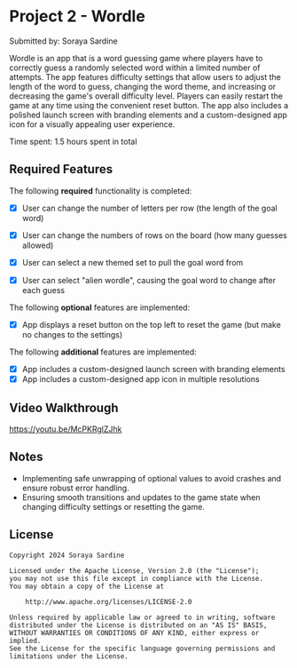 # Project 2 - Wordle

Submitted by: Soraya Sardine

Wordle is an app that is a word guessing game where players have to correctly guess a randomly 
selected word within a limited number of attempts. The app features difficulty settings that allow users 
to adjust the length of the word to guess, changing the word theme, and increasing or decreasing the game's overall difficulty level.
Players can easily restart the game at any time using the convenient reset button. 
The app also includes a polished launch screen with branding elements and a custom-designed app icon for a visually appealing user experience.

Time spent: 1.5 hours spent in total

## Required Features

The following **required** functionality is completed:

- [X] User can change the number of letters per row (the length of the goal word)
- [X] User can change the numbers of rows on the board (how many guesses allowed)
- [X] User can select a new themed set to pull the goal word from
- [X] User can select "alien wordle", causing the goal word to change after each guess


The following **optional** features are implemented:

- [X] App displays a reset button on the top left to reset the game (but make no changes to the settings)

The following **additional** features are implemented:

- [X] App includes a custom-designed launch screen with branding elements
- [X] App includes a custom-designed app icon in multiple resolutions

## Video Walkthrough

https://youtu.be/McPKRglZJhk

## Notes

- Implementing safe unwrapping of optional values to avoid crashes and ensure robust error handling.
- Ensuring smooth transitions and updates to the game state when changing difficulty settings or resetting the game.

## License

    Copyright 2024 Soraya Sardine

    Licensed under the Apache License, Version 2.0 (the "License");
    you may not use this file except in compliance with the License.
    You may obtain a copy of the License at

        http://www.apache.org/licenses/LICENSE-2.0

    Unless required by applicable law or agreed to in writing, software
    distributed under the License is distributed on an "AS IS" BASIS,
    WITHOUT WARRANTIES OR CONDITIONS OF ANY KIND, either express or implied.
    See the License for the specific language governing permissions and
    limitations under the License.
